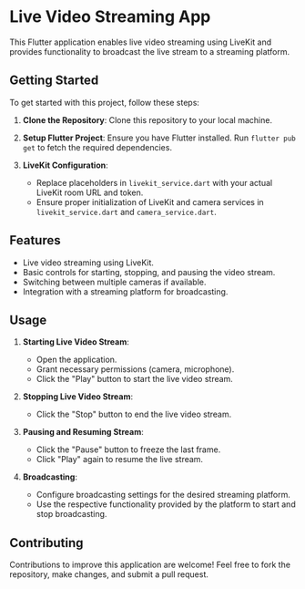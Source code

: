 # Live Video Streaming App 

This Flutter application enables live video streaming using LiveKit and provides functionality to broadcast the live stream to a streaming platform.

## Getting Started

To get started with this project, follow these steps:

1. **Clone the Repository**: Clone this repository to your local machine.

2. **Setup Flutter Project**: Ensure you have Flutter installed. Run `flutter pub get` to fetch the required dependencies.

3. **LiveKit Configuration**:
    - Replace placeholders in `livekit_service.dart` with your actual LiveKit room URL and token.
    - Ensure proper initialization of LiveKit and camera services in `livekit_service.dart` and `camera_service.dart`.


## Features

- Live video streaming using LiveKit.
- Basic controls for starting, stopping, and pausing the video stream.
- Switching between multiple cameras if available.
- Integration with a streaming platform for broadcasting.

## Usage

1. **Starting Live Video Stream**:
    - Open the application.
    - Grant necessary permissions (camera, microphone).
    - Click the "Play" button to start the live video stream.

2. **Stopping Live Video Stream**:
    - Click the "Stop" button to end the live video stream.

3. **Pausing and Resuming Stream**:
    - Click the "Pause" button to freeze the last frame.
    - Click "Play" again to resume the live stream.

4. **Broadcasting**:
    - Configure broadcasting settings for the desired streaming platform.
    - Use the respective functionality provided by the platform to start and stop broadcasting.

## Contributing

Contributions to improve this application are welcome! Feel free to fork the repository, make changes, and submit a pull request.

